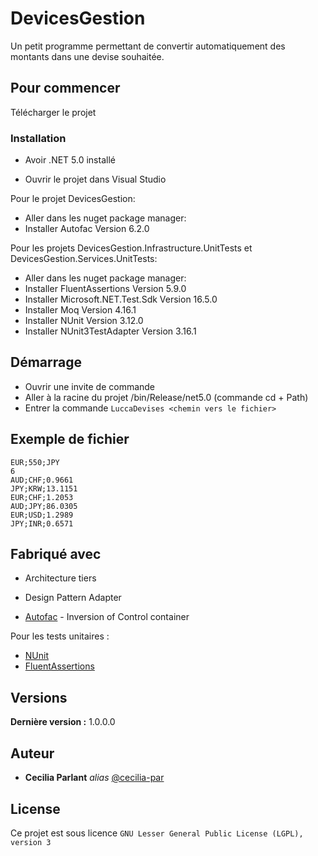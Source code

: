 # DevicesGestion

Un petit programme permettant de convertir automatiquement des montants
dans une devise souhaitée. 

## Pour commencer

Télécharger le projet

### Installation

- Avoir .NET 5.0 installé

- Ouvrir le projet dans Visual Studio

Pour le projet DevicesGestion: 
- Aller dans les nuget package manager: 
- Installer Autofac Version 6.2.0

Pour les projets DevicesGestion.Infrastructure.UnitTests et DevicesGestion.Services.UnitTests: 
- Aller dans les nuget package manager: 
- Installer FluentAssertions Version 5.9.0
- Installer Microsoft.NET.Test.Sdk Version 16.5.0
- Installer Moq Version 4.16.1
- Installer NUnit Version 3.12.0
- Installer NUnit3TestAdapter Version 3.16.1

## Démarrage

- Ouvrir une invite de commande
- Aller à la racine du projet /bin/Release/net5.0 (commande cd + Path)
- Entrer la commande ```LuccaDevises <chemin vers le fichier> ```

## Exemple de fichier 

  ```
  EUR;550;JPY
  6
  AUD;CHF;0.9661
  JPY;KRW;13.1151
  EUR;CHF;1.2053
  AUD;JPY;86.0305
  EUR;USD;1.2989
  JPY;INR;0.6571
  ```

## Fabriqué avec

- Architecture tiers

- Design Pattern Adapter

- [Autofac](https://autofac.org/) -  Inversion of Control container

Pour les tests unitaires :
- [NUnit](https://docs.microsoft.com/fr-fr/dotnet/core/testing/unit-testing-with-nunit) 
- [FluentAssertions](https://fluentassertions.com/) 

## Versions

**Dernière version :** 1.0.0.0

## Auteur

- **Cecilia Parlant** _alias_ [@cecilia-par](https://github.com/cecilia-par)

## License

Ce projet est sous licence `GNU Lesser General Public License (LGPL), version 3`
